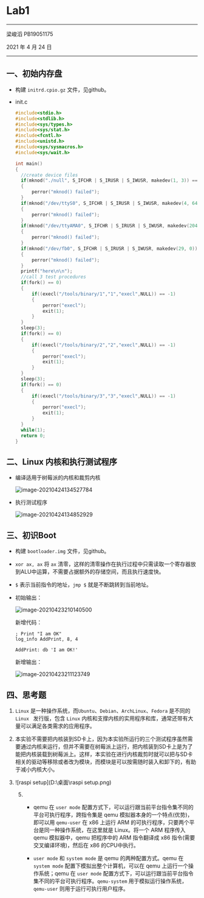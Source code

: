 # Lab1

***

梁峻滔	PB19051175

2021 年 4 月 24 日

***

## 一、初始内存盘

* 构建 `initrd.cpio.gz` 文件，见github。

* init.c

  ```c
  #include<stdio.h>
  #include<stdlib.h>
  #include<sys/types.h>
  #include<sys/stat.h>
  #include<fcntl.h>
  #include<unistd.h>
  #include<sys/sysmacros.h>
  #include<sys/wait.h>
  
  int main()
  {
  	//create device files
  	if(mknod("./null", S_IFCHR | S_IRUSR | S_IWUSR, makedev(1, 3)) == -1)
  	{
  		perror("mknod() failed");
  	}
  	if(mknod("/dev/ttyS0", S_IFCHR | S_IRUSR | S_IWUSR, makedev(4, 64)) == -1)
  	{
  		perror("mknod() failed");
  	}
  	if(mknod("/dev/ttyAMA0", S_IFCHR | S_IRUSR | S_IWUSR, makedev(204, 64)) == -1)
  	{
  		perror("mknod() failed");
  	}
  	if(mknod("/dev/fb0", S_IFCHR | S_IRUSR | S_IWUSR, makedev(29, 0)) == -1)
  	{
  		perror("mknod() failed");
  	}
  	printf("here\n\n");
  	//call 3 test procedures
  	if(fork() == 0)
  	{
  		if((execl("/tools/binary/1","1","execl",NULL)) == -1)
  		{
  			perror("execl");
  			exit(1);
  		}
  	}
  	sleep(3);
  	if(fork() == 0)
  	{
  		if((execl("/tools/binary/2","2","execl",NULL)) == -1)
  		{
  			perror("execl");
  			exit(1);
  		}
  	}
  	sleep(3);
  	if(fork() == 0)
  	{
  		if((execl("/tools/binary/3","3","execl",NULL)) == -1)
  		{
  			perror("execl");
  			exit(1);
  		}
  	}
  	while(1);
  	return 0;
  }
  ```

## 二、Linux 内核和执行测试程序

* 编译适用于树莓派的内核和裁剪内核

  ![image-20210424134527784](C:\Users\Snowball\AppData\Roaming\Typora\typora-user-images\image-20210424134527784.png)

* 执行测试程序

  ![image-20210424134852929](C:\Users\Snowball\AppData\Roaming\Typora\typora-user-images\image-20210424134852929.png)

## 三、初识Boot

* 构建 `bootloader.img` 文件，见github。

* `xor ax, ax` 将 `ax` 清零，这样的清零操作在执行过程中只需读取一个寄存器放到ALU中运算，不需要占据额外的存储空间，而且执行速度快。

* `$` 表示当前指令的地址，`jmp $` 就是不断跳转到当前地址。

* 初始输出：

  ![image-20210423210140500](C:\Users\Snowball\AppData\Roaming\Typora\typora-user-images\image-20210423210140500.png)

  新增代码：

  ```assembly
  ; Print "I am OK"
  log_info AddPrint, 8, 4
  
  AddPrint: db 'I am OK!'
  ```

  新增输出：

  ![image-20210423211123749](C:\Users\Snowball\AppData\Roaming\Typora\typora-user-images\image-20210423211123749.png)

## 四、思考题

1. `Linux` 是一种操作系统，而`Ubuntu`、`Debian`、`ArchLinux`、`Fedora` 是不同的 `Linux ` 发行版，包含 `Linux` 内核和支撑内核的实用程序和库，通常还带有大量可以满足各类需求的应用程序。

2. 本实验不需要把内核装到SD卡上，因为本实验所运行的三个测试程序虽然需要通过内核来运行，但并不需要在树莓派上运行，把内核装到SD卡上是为了能把内核装载到树莓派上。这样，本实验在进行内核裁剪时就可以把与SD卡相关的驱动等移除或者改为模块，而模块是可以按需随时装入和卸下的，有助于减小内核大小。

3. ![raspi setup](D:\桌面\raspi setup.png)

   5. * qemu 在 `user mode` 配置方式下，可以运行跟当前平台指令集不同的平台可执行程序，跨指令集是 qemu 模拟器本身的一个特点(优势)，即可以用 `qemu-user` 在 x86 上运行 ARM 的可执行程序，只要两个平台是同一种操作系统，在这里就是 Linux。将一个 ARM 程序传入 qemu 模拟器中，qemu 把程序中的 ARM 指令翻译成 x86 指令(需要交叉编译环境)，然后在 x86 的CPU中执行。

      * `user mode` 和 `system mode` 是 qemu 的两种配置方式。qemu 在 `system mode` 配置下模拟出整个计算机，可以在 qemu 上运行一个操作系统；qemu 在 `user mode` 配置方式下，可以运行跟当前平台指令集不同的平台可执行程序。`qemu-system` 用于模拟运行操作系统，`qemu-user` 则用于运行可执行用户程序。

        

        